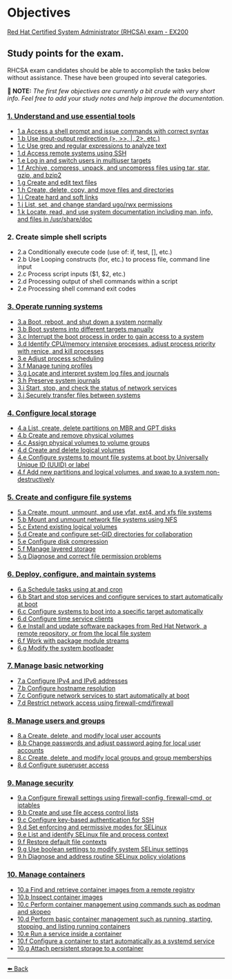 Objectives
===
[Red Hat Certified System Administrator (RHCSA) exam - EX200](https://www.redhat.com/en/services/training/ex200-red-hat-certified-system-administrator-rhcsa-exam?section=Objectives#Objectives)

## Study points for the exam.

RHCSA exam candidates should be able to accomplish the tasks below without assistance. These have been grouped into several categories.

**📝 NOTE:** *The first few objectives are currently a bit crude with very short info. Feel free to add your study notes and help improve the documentation.*

### [1. Understand and use essential tools](1-Understand-and-use-essential-tools/1-Understand-and-use-essential-tools.md)

+ [1.a Access a shell prompt and issue commands with correct syntax](1-Understand-and-use-essential-tools/1a-Access-a-shell-prompt-and-issue-commands-with-correct-syntax.md)
+ [1.b Use input-output redirection (>, >>, |, 2>, etc.)](1-Understand-and-use-essential-tools/1b-Use-input-output-redirection.md)
+ [1.c Use grep and regular expressions to analyze text](1-Understand-and-use-essential-tools/1c-Use-grep-and-regular-expressions-to-analyze-text.md)
+ [1.d Access remote systems using SSH](1-Understand-and-use-essential-tools/1d-Access-remote-systems-using-SSH.md)
+ [1.e Log in and switch users in multiuser targets](1-Understand-and-use-essential-tools/1e-Log-in-and-switch-users-in-multiuser-targets.md)
+ [1.f Archive, compress, unpack, and uncompress files using tar, star, gzip, and bzip2](1-Understand-and-use-essential-tools/1f-Archive-compress-unpack-and-uncompress-files-using-tar-star-gzip-and-bzip2.md)
+ [1.g Create and edit text files](1-Understand-and-use-essential-tools/1g-Create-and-edit-text-files.md)
+ [1.h Create, delete, copy, and move files and directories](1-Understand-and-use-essential-tools/1h-Create-delete-copy-and-move-files-and-directories.md)
+ [1.i Create hard and soft links](1-Understand-and-use-essential-tools/1i-Create-hard-and-soft-links.md)
+ [1.j List, set, and change standard ugo/rwx permissions](1-Understand-and-use-essential-tools/1j-List-set-and-change-standard-ugo_rwx-permissions.md)
+ [1.k Locate, read, and use system documentation including man, info, and files in /usr/share/doc](1-Understand-and-use-essential-tools/1k-Locate-read-and-use-system-documentation-including-man-info-and-files-in-_usr_share_doc.md)

### 2. Create simple shell scripts

+ 2.a Conditionally execute code (use of: if, test, [], etc.)
+ 2.b Use Looping constructs (for, etc.) to process file, command line input
+ 2.c Process script inputs ($1, $2, etc.)
+ 2.d Processing output of shell commands within a script
+ 2.e Processing shell command exit codes

### [3. Operate running systems](3-Operate-running-systems/3-Operate-running-systems.md)

+ [3.a Boot, reboot, and shut down a system normally](3-Operate-running-systems/3a-Boot-reboot-and-shut-down-a-system-normally.md)
+ [3.b Boot systems into different targets manually](3-Operate-running-systems/3b-Boot-systems-into-different-targets-manually.md)
+ [3.c Interrupt the boot process in order to gain access to a system](3-Operate-running-systems/3c-Interrupt-the-boot-process-in-order-to-gain-access-to-a-system.md)
+ [3.d Identify CPU/memory intensive processes, adjust process priority with renice, and kill processes](3-Operate-running-systems/3d-Identify-CPU_memory-intensive-processes-adjust-process-priority-with-renice-and-kill-processes.md)
+ [3.e Adjust process scheduling](3-Operate-running-systems/3e-adjust-process-scheduling.md)
+ [3.f Manage tuning profiles](3-Operate-running-systems/3f-manage-tuning-profiles.md)
+ [3.g Locate and interpret system log files and journals](3-Operate-running-systems/3g-locate-and-interpret-system-log-files-and-journals.md)
+ [3.h Preserve system journals](3-Operate-running-systems/3h-preserve-system-journals.md)
+ [3.i Start, stop, and check the status of network services](3-Operate-running-systems/3i-start-stop-and-check-the-status-of-network-services.md)
+ [3.j Securely transfer files between systems](3-Operate-running-systems/3j-securely-transfer-files-between-systems.md)

### [4. Configure local storage](4-Configure-local-storage/4-Configure-local-storage.md)

+ [4.a List, create, delete partitions on MBR and GPT disks](4-Configure-local-storage/4a-list-create-delete-partitions-on-mbr-and-gpt-disks.md)
+ [4.b Create and remove physical volumes](4-Configure-local-storage/4b-create-and-remove-physical-volumes.md)
+ [4.c Assign physical volumes to volume groups](4-Configure-local-storage/4c-assign-physical-volumes-to-volume-groups.md)
+ [4.d Create and delete logical volumes](4-Configure-local-storage/4d-create-and-delete-logical-volumes.md)
+ [4.e Configure systems to mount file systems at boot by Universally Unique ID (UUID) or label](4-Configure-local-storage/4e-configure-systems-to-mount-file-systems-at-boot-by-universally-unique-id-uuid-or-label)
+ [4.f Add new partitions and logical volumes, and swap to a system non-destructively](4-Configure-local-storage/4f-add-new-partitions-and-logical-volumes-and-swap-to-a-system-non-destructively.md)

### [5. Create and configure file systems](5-Create-and-configure-file-systems/5-Create-and-configure-file-systems.md)

+ [5.a Create, mount, unmount, and use vfat, ext4, and xfs file systems](5-Create-and-configure-file-systems/5a-create-mount-unmount-and-use-vfat-ext4-and-xfs-file-systems.md)
+ [5.b Mount and unmount network file systems using NFS](5-Create-and-configure-file-systems/5b-mount-and-unmount-network-file-systems-using-nfs.md)
+ [5.c Extend existing logical volumes](5-Create-and-configure-file-systems/5c-extend-existing-logical-volumes.md)
+ [5.d Create and configure set-GID directories for collaboration](5-Create-and-configure-file-systems/5d-create-and-configure-set-gid-directories-for-collaboration.md)
+ [5.e Configure disk compression](5-Create-and-configure-file-systems/5e-configure-disk-compression.md)
+ [5.f Manage layered storage](5-Create-and-configure-file-systems/5f-manage-layered-storage.md)
+ [5.g Diagnose and correct file permission problems](5-Create-and-configure-file-systems/5g-diagnose-and-correct-file-permission-problems.md)

### [6. Deploy, configure, and maintain systems](6-deploy-configure-and-maintain-systems/6-deploy-configure-and-maintain-systems.md)

+ [6.a Schedule tasks using at and cron](6-deploy-configure-and-maintain-systems/6a-schedule-tasks-using-at-and-cron.md)
+ [6.b Start and stop services and configure services to start automatically at boot](6-deploy-configure-and-maintain-systems/6b-start-and-stop-services-and-configure-services-to-start-automatically-at-boot.md)
+ [6.c Configure systems to boot into a specific target automatically](6-deploy-configure-and-maintain-systems/6c-configure-systems-to-boot-into-a-specific-target-automatically.md)
+ [6.d Configure time service clients](6-deploy-configure-and-maintain-systems/6d-configure-time-service-clients.md)
+ [6.e Install and update software packages from Red Hat Network, a remote repository, or from the local file system](6-deploy-configure-and-maintain-systems/6e-install-and-update-software-packages-from-red-hat-network-a-remote-repository-or-from-the-local-file-system.md)
+ [6.f Work with package module streams](6-deploy-configure-and-maintain-systems/6f-work-with-package-module-streams.md)
+ [6.g Modify the system bootloader](6-deploy-configure-and-maintain-systems/6g-modify-the-system-bootloader.md)

### [7. Manage basic networking](7-manage-basic-networking/7-manage-basic-networking.md)

+ [7.a Configure IPv4 and IPv6 addresses](7-manage-basic-networking/7a-configure-ipv4-and-ipv6-addresses.md)
+ [7.b Configure hostname resolution](7-manage-basic-networking/7b-configure-hostname-resolution.md)
+ [7.c Configure network services to start automatically at boot](7-manage-basic-networking/7c-configure-network-services-to-start-automatically-at-boot.md)
+ [7.d Restrict network access using firewall-cmd/firewall](7-manage-basic-networking/7d-restrict-network-access-using-firewall-cmd-firewall.md)

### [8. Manage users and groups](8-Manage-users-and-groups/8-Manage-users-and-groups.md)

+ [8.a Create, delete, and modify local user accounts](8-Manage-users-and-groups/8a-Create-delete-and-modify-local-user-accounts.md)
+ [8.b Change passwords and adjust password aging for local user accounts](8-Manage-users-and-groups/8b-Change-passwords-and-adjust-password-aging-for-local-user-accounts.md)
+ [8.c Create, delete, and modify local groups and group memberships](8-Manage-users-and-groups/8c-Create-delete-and-modify-local-groups-and-group-memberships.md)
+ [8.d Configure superuser access](8-Manage-users-and-groups/8d-Configure-superuser-access.md)

### [9. Manage security](9-Manage-security/9-manage-security.md)

+ [9.a Configure firewall settings using firewall-config, firewall-cmd, or iptables](9-Manage-security/9a-configure-firewall-settings-using-firewall-config-firewall-cmd-or-iptables.md)
+ [9.b Create and use file access control lists](9-Manage-security/9b-create-and-use-file-access-control-lists)
+ [9.c Configure key-based authentication for SSH](9-Manage-security/9c-configure-key-based-authentication-for-ssh.md)
+ [9.d Set enforcing and permissive modes for SELinux](9-Manage-security/9d-set-enforcing-and-permissive-modes-for-selinux.md)
+ [9.e List and identify SELinux file and process context](9-Manage-security/9e-list-and-identify-selinux-file-and-process-context.md)
+ [9.f Restore default file contexts](9-Manage-security/9f-restore-default-file-contexts.md)
+ [9.g Use boolean settings to modify system SELinux settings](9-Manage-security/9g-use-boolean-settings-to-modify-system-selinux-settings.md)
+ [9.h Diagnose and address routine SELinux policy violations](9-Manage-security/9h-diagnose-and-address-routine-selinux-policy-violations.md)

### [10. Manage containers](10-manage-containers/10-manage-containers.md)

+ [10.a Find and retrieve container images from a remote registry](10-manage-containers/10a-find-and-retrieve-container-images-from-a-remote-registry.md)
+ [10.b Inspect container images](10-manage-containers/10b-inspect-container-images.md)
+ [10.c Perform container management using commands such as podman and skopeo](10-manage-containers/10c-perform-container-management-using-commands-such-as-podman-and-skopeo.md)
+ [10.d Perform basic container management such as running, starting, stopping, and listing running containers](10-manage-containers/10d-perform-basic-container-management-such-as-running-starting-stopping-and-listing-running-containers.md)
+ [10.e Run a service inside a container](10-manage-containers/10e-run-a-service-inside-a-container.md)
+ [10.f Configure a container to start automatically as a systemd service](10-manage-containers/10f-configure-a-container-to-start-automatically-as-a-systemd-service.md)
+ [10.g Attach persistent storage to a container](10-manage-containers/10g-attach-persistent-storage-to-a-container.md)


---
[⬅️ Back](../README.md)
